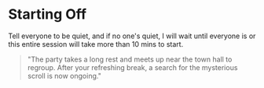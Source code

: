 # Starting Off
Tell everyone to be quiet, and if no one's quiet, I will wait until everyone is or this entire session will take more than 10 mins to start.
> "The party takes a long rest and meets up near the town hall to regroup. After your refreshing break, a search for the mysterious scroll is now ongoing."
